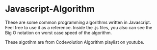 # Javascript-Algorithm

These are some common programming algorithms written in Javascript. Feel free to use it as a reference.
Inside the .js files, you also can see the Big O notation on worst case speed of the algorithm.

These algotihm are from Codevolution Algorithm playlist on youtube.
